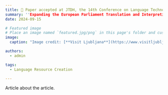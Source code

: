 ```yaml
---
title: 🎉 Paper accepted at JTDH, the 14th Conference on Language Technologies and Digital Humanities 
summary: ''Expanding the European Parliament Translation and Interpreting Corpus: A Modular Pipeline for the Construction of Complex Corpora''
date: 2024-09-15

# Featured image
# Place an image named `featured.jpg/png` in this page's folder and customize its options here.
image:
  caption: "Image credit: [**Visit Ljubljana**](https://www.visitljubljana.com/en/poi/faculty-of-electrical-engineering/)"

authors:
  - admin

tags:
  - Language Resource Creation

---
```


Article about the article.
